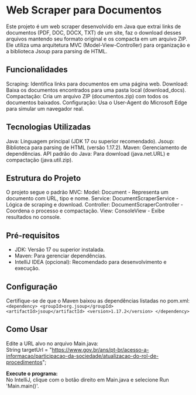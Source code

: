 # **Web Scraper para Documentos**

Este projeto é um web scraper desenvolvido em Java que extrai links de documentos (PDF, DOC, DOCX, TXT) de um site, faz o download desses arquivos mantendo seu formato original e os compacta em um arquivo ZIP. Ele utiliza uma arquitetura MVC (Model-View-Controller) para organização e a biblioteca Jsoup para parsing de HTML.

## Funcionalidades

Scraping: Identifica links para documentos em uma página web.
Download: Baixa os documentos encontrados para uma pasta local (download_docs).
Compactação: Cria um arquivo ZIP (documentos.zip) com todos os documentos baixados.
Configuração: Usa o User-Agent do Microsoft Edge para simular um navegador real.

## Tecnologias Utilizadas

Java: Linguagem principal (JDK 17 ou superior recomendado).
Jsoup: Biblioteca para parsing de HTML (versão 1.17.2).
Maven: Gerenciamento de dependências.
API padrão do Java: Para download (java.net.URL) e compactação (java.util.zip).

## Estrutura do Projeto

O projeto segue o padrão MVC:
Model: Document - Representa um documento com URL, tipo e nome.
Service: DocumentScraperService - Lógica de scraping e download.
Controller: DocumentScraperController - Coordena o processo e compactação.
View: ConsoleView - Exibe resultados no console.

## Pré-requisitos

* JDK: Versão 17 ou superior instalada.
* Maven: Para gerenciar dependências.
* IntelliJ IDEA (opcional): Recomendado para desenvolvimento e execução.

## Configuração

Certifique-se de que o Maven baixou as dependências listadas no pom.xml:
`<dependency>
<groupId>org.jsoup</groupId>
<artifactId>jsoup</artifactId>
<version>1.17.2</version>
</dependency>`

## Como Usar

Edite a URL alvo no arquivo Main.java:<br/>
String targetUrl = "https://www.gov.br/ans/pt-br/acesso-a-informacao/participacao-da-sociedade/atualizacao-do-rol-de-procedimentos";

**Execute o programa:**<br/>
No IntelliJ, clique com o botão direito em Main.java e selecione Run 'Main.main()'.
